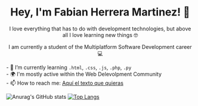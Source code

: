 ### <h1 align="center"> Hey, I'm Fabian Herrera Martinez! 👋 </h1>
<p align="center">I love everything that has to do with development technologies, but above all I love learning new things 🤓</p>
<p align="center">I am currently a student of the Multiplatform Software Development career 💻</p>
- 🌱 I’m currently learning <code>.html</code>, <code>.css</code>, <code>.js</code>, <code>.php</code>, <code>.py</code> <br>
- 🌍 I'm mostly active within the Web Delevolpment Community <br>
- 📫 How to reach me: <a href="mailto:elcorreoquequieres@correo.com?Subject=Aquí%20el%20asunto%20del%20mail">Aquí el texto que quieras</a>




![Anurag's GitHub stats](https://github-readme-stats.vercel.app/api?username=fabianhmzz&show_icons=true&theme=radical)
[![Top Langs](https://github-readme-stats.vercel.app/api/top-langs/?username=fabianhmzz&layout=compact&theme=radical&langs_count=6)](https://github.com/fabianhmzz/github-readme-stats)
<!--
**FabianHMzz/FabianHMzz** is a ✨ _special_ ✨ repository because its `README.md` (this file) appears on your GitHub profile.

Here are some ideas to get you started:

- 🔭 I’m currently working on ...
- 🌱 I’m currently learning ...
- 👯 I’m looking to collaborate on ...
- 🤔 I’m looking for help with ...
- 💬 Ask me about ...
- 📫 How to reach me: ...
- 😄 Pronouns: ...
- ⚡ Fun fact: ...
-->
